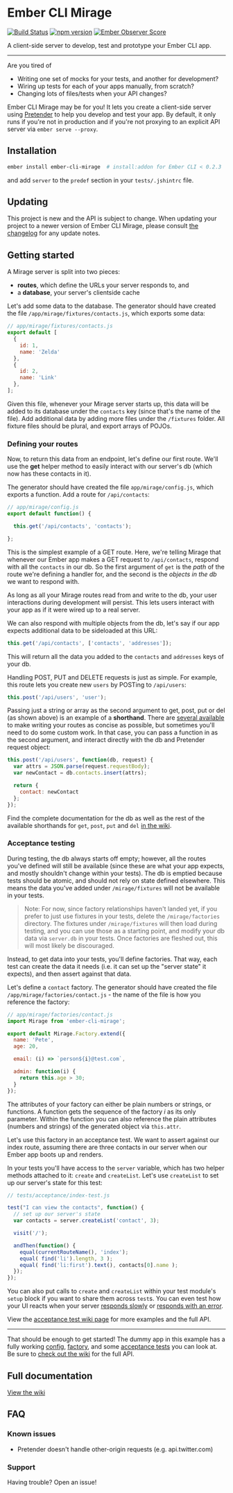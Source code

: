 # Ember CLI Mirage

[![Build Status](https://travis-ci.org/samselikoff/ember-cli-mirage.svg?branch=master)](https://travis-ci.org/samselikoff/ember-cli-mirage)
[![npm version](https://badge.fury.io/js/ember-cli-mirage.svg)](http://badge.fury.io/js/ember-cli-mirage)
[![Ember Observer Score](http://emberobserver.com/badges/ember-cli-mirage.svg)](http://emberobserver.com/addons/ember-cli-mirage)

A client-side server to develop, test and prototype your Ember CLI app.

----

Are you tired of

- Writing one set of mocks for your tests, and another for development?
- Wiring up tests for each of your apps manually, from scratch?
- Changing lots of files/tests when your API changes?

Ember CLI Mirage may be for you! It lets you create a client-side server using [Pretender](https://github.com/trek/pretender) to help you develop and test your app. By default, it only runs if you're not in production and if you're not proxying to an explicit API server via `ember serve --proxy`.

## Installation

```sh
ember install ember-cli-mirage  # install:addon for Ember CLI < 0.2.3
```

and add `server` to the `predef` section in your `tests/.jshintrc` file.

## Updating

This project is new and the API is subject to change. When updating your project to a newer version of Ember CLI Mirage, please consult [the changelog](/CHANGELOG.md) for any update notes.

## Getting started

A Mirage server is split into two pieces:

 - **routes**, which define the URLs your server responds to, and
 - a **database**, your server's clientside cache

Let's add some data to the database. The generator should have created the file `/app/mirage/fixtures/contacts.js`, which exports some data:

```js
// app/mirage/fixtures/contacts.js
export default [
  {
    id: 1,
    name: 'Zelda'
  },
  {
    id: 2,
    name: 'Link'
  },
];
```

Given this file, whenever your Mirage server starts up, this data will be added to its database under the `contacts` key (since that's the name of the file). Add additional data by adding more files under the `/fixtures` folder. All fixture files should be plural, and export arrays of POJOs.

### Defining your routes

Now, to return this data from an endpoint, let's define our first route. We'll use the **get** helper method to easily interact with our server's db (which now has these contacts in it).

The generator should have created the file `app/mirage/config.js`, which exports a function. Add a route for `/api/contacts`:

```js
// app/mirage/config.js
export default function() {

  this.get('/api/contacts', 'contacts');

};
```

This is the simplest example of a GET route. Here, we're telling Mirage that whenever our Ember app makes a GET request to `/api/contacts`, respond with all the `contacts` in our db. So the first argument of `get` is the *path* of the route we're defining a handler for, and the second is the *objects in the db* we want to respond with.

As long as all your Mirage routes read from and write to the db, your user interactions during development will persist. This lets users interact with your app as if it were wired up to a real server.

We can also respond with multiple objects from the db, let's say if our app expects additional data to be sideloaded at this URL:

```js
this.get('/api/contacts', ['contacts', 'addresses']);
```

This will return all the data you added to the `contacts` and `addresses` keys of your db.

Handling POST, PUT and DELETE requests is just as simple. For example, this route lets you create new `users` by POSTing to `/api/users`:

```js
this.post('/api/users', 'user');
```

Passing just a string or array as the second argument to get, post, put or del
(as shown above) is an example of a **shorthand**. There are [several available](../../wiki/HTTP-Verb-methods)
to make writing your routes as concise as possible, but sometimes you'll need
to do some custom work. In that case, you can pass a function in as the second
argument, and interact directly with the db and Pretender request object:

```js
this.post('/api/users', function(db, request) {
  var attrs = JSON.parse(request.requestBody);
  var newContact = db.contacts.insert(attrs);

  return {
    contact: newContact
  };
});
```

Find the complete documentation for the db as well as the rest of the
available shorthands for `get`, `post`, `put` and `del` [in the wiki](../../wiki).

### Acceptance testing

During testing, the db always starts off empty; however, all the routes you've defined will still be available (since these are what your app expects, and mostly shouldn't change within your tests). The db is emptied because tests should be atomic, and should not rely on state defined elsewhere. This means the data you've added under `/mirage/fixtures` will not be available in your tests.

> Note: For now, since factory relationships haven't landed yet, if you prefer to just use fixtures in your tests, delete the `/mirage/factories` directory. The fixtures under `/mirage/fixtures` will then load during testing, and you can use those as a starting point, and modify your db data via `server.db` in your tests. Once factories are fleshed out, this will most likely be discouraged.

Instead, to get data into your tests, you'll define factories. That way, each test can create the data it needs (i.e. it can set up the "server state" it expects), and then assert against that data.

Let's define a `contact` factory. The generator should have created the file `/app/mirage/factories/contact.js` - the name of the file is how you reference the factory:

```js
// app/mirage/factories/contact.js
import Mirage from 'ember-cli-mirage';

export default Mirage.Factory.extend({
  name: 'Pete',
  age: 20,

  email: (i) => `person${i}@test.com`,

  admin: function(i) {
    return this.age > 30;
  }
});
```

The attributes of your factory can either be plain numbers or strings, or functions. A function gets the sequence of the factory *i* as its only parameter. Within the function you can also reference the plain attributes (numbers and strings) of the generated object via `this.attr`.

Let's use this factory in an acceptance test. We want to assert against our index route, assuming there are three contacts in our server when our Ember app boots up and renders.

In your tests you'll have access to the `server` variable, which has two helper methods attached to it: `create` and `createList`. Let's use `createList` to set up our server's state for this test:

```js
// tests/acceptance/index-test.js

test("I can view the contacts", function() {
  // set up our server's state
  var contacts = server.createList('contact', 3);

  visit('/');

  andThen(function() {
    equal(currentRouteName(), 'index');
    equal( find('li').length, 3 );
    equal( find('li:first').text(), contacts[0].name );
  });
});
```

You can also put calls to `create` and `createList` within your test module's `setup` block if you want to share them across `test`s. You can even test how your UI reacts when your server [responds slowly](https://github.com/samselikoff/ember-cli-mirage/wiki/Acceptance-testing#timing) or [responds with an error](https://github.com/samselikoff/ember-cli-mirage/wiki/Acceptance-testing#verb).

View the [acceptance test wiki page](../../wiki/Acceptance-testing) for more examples and the full API.

-----

That should be enough to get started! The dummy app in this example has a fully working [config](tests/dummy/app/mirage/config.js), [factory](tests/factories/contact.js), and some [acceptance tests](tests/acceptance) you can look at. Be sure to [check out the wiki](../../wiki) for the full API.

## Full documentation

[View the wiki](../../wiki)

## FAQ

### Known issues

- Pretender doesn't handle other-origin requests (e.g. api.twitter.com)

### Support

Having trouble? Open an issue!
